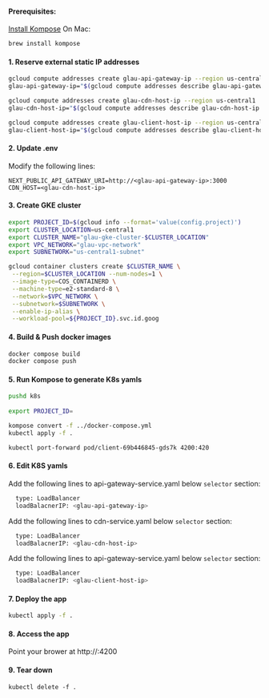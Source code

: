 #### Prerequisites:    
[Install Kompose](https://kubernetes.io/docs/tasks/configure-pod-container/translate-compose-kubernetes/) 
On Mac:
```bash
brew install kompose
```

#### 1. Reserve external static IP addresses
```bash
gcloud compute addresses create glau-api-gateway-ip --region us-central1
glau-api-gateway-ip="$(gcloud compute addresses describe glau-api-gateway-ip --region=us-central1 --format='value(address)')"
```
```bash
gcloud compute addresses create glau-cdn-host-ip --region us-central1
glau-cdn-host-ip="$(gcloud compute addresses describe glau-cdn-host-ip --region=us-central1 --format='value(address)')"
```
```bash
gcloud compute addresses create glau-client-host-ip --region us-central1
glau-client-host-ip="$(gcloud compute addresses describe glau-client-host-ip --region=us-central1 --format='value(address)')"
```
     
#### 2. Update .env 
Modify the following lines:
```
NEXT_PUBLIC_API_GATEWAY_URI=http://<glau-api-gateway-ip>:3000
CDN_HOST=<glau-cdn-host-ip>
```
      
    
#### 3. Create GKE cluster
```bash
export PROJECT_ID=$(gcloud info --format='value(config.project)')
export CLUSTER_LOCATION=us-central1
export CLUSTER_NAME="glau-gke-cluster-$CLUSTER_LOCATION"
export VPC_NETWORK="glau-vpc-network"
export SUBNETWORK="us-central1-subnet"

gcloud container clusters create $CLUSTER_NAME \
 --region=$CLUSTER_LOCATION --num-nodes=1 \
 --image-type=COS_CONTAINERD \
 --machine-type=e2-standard-8 \
 --network=$VPC_NETWORK \
 --subnetwork=$SUBNETWORK \
 --enable-ip-alias \
 --workload-pool=${PROJECT_ID}.svc.id.goog
```
   
     
#### 4. Build & Push docker images
```bash
docker compose build
docker compose push
```
   
          
#### 5. Run Kompose to generate K8s yamls
```bash
pushd k8s
 
export PROJECT_ID=

kompose convert -f ../docker-compose.yml
kubectl apply -f .

kubectl port-forward pod/client-69b446845-gds7k 4200:420
```

    
#### 6. Edit K8S yamls
Add the following lines to api-gateway-service.yaml below `selector` section:
```bash
  type: LoadBalancer
  loadBalacnerIP: <glau-api-gateway-ip>    
```
Add the following lines to cdn-service.yaml below `selector` section:
```bash
  type: LoadBalancer
  loadBalacnerIP: <glau-cdn-host-ip>
```
Add the following lines to api-gateway-service.yaml below `selector` section:
```bash
  type: LoadBalancer
  loadBalacnerIP: <glau-client-host-ip>
```

    
#### 7. Deploy the app
```bash
kubectl apply -f .
```


#### 8. Access the app
Point your brower at http://<glau-client-host-ip>:4200

    
#### 9. Tear down
```badh
kubectl delete -f .
```


